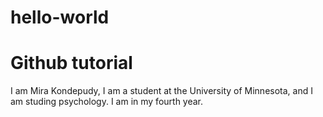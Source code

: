 # hello-world
# Github tutorial
I am Mira Kondepudy, I am a student at the University of Minnesota, and I am studing psychology. I am in my fourth year.
